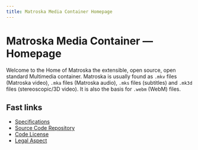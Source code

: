 ```yaml
---
title: Matroska Media Container Homepage
---
```

# Matroska Media Container — Homepage

Welcome to the Home of Matroska the extensible, open source, open
standard Multimedia container. Matroska is usually found as `.mkv` files
(Matroska video), `.mka` files (Matroska audio), `.mks` files
(subtitles) and `.mk3d` files (stereoscopic/3D video). It is also the
basis for `.webm` (WebM) files.

## Fast links

* [Specifications](/specs/index.html)
* [Source Code Repository](/info/source-code.html)
* [Code License](/LICENSE.html)
* [Legal Aspect](/info/lega.html)
